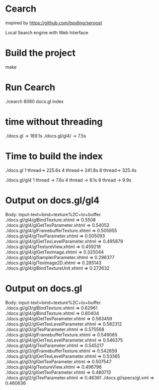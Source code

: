 # Cearch
inspired by https://github.com/tsoding/seroost

Local Search engine with Web Interface

# Build the project
make 

# Run Cearch
./cearch 8080 docs.gl index

# time without threading
./docs.gl -> 169.1s
./docs.gl/gl4/ -> 7.5s

# Time to build the index
./docs.gl 
    1 thread-> 225.6s
    4 thread-> 241.8s
    8 thread-> 325.4s

./docs.gl/gl4 
    1 thread -> 7.6s
    4 thread -> 8.1s
    8 thread -> 9.9s

# Output on docs.gl/gl4
Body: input-text=bind+texture%2C+to+buffer.
./docs.gl/gl4/glBindTexture.xhtml => 0.5508
./docs.gl/gl4/glGetTexParameter.xhtml => 0.54052
./docs.gl/gl4/glFramebufferTexture.xhtml => 0.505955
./docs.gl/gl4/glTexParameter.xhtml => 0.505093
./docs.gl/gl4/glGetTexLevelParameter.xhtml => 0.495879
./docs.gl/gl4/glTextureView.xhtml => 0.459218
./docs.gl/gl4/glGetTexImage.xhtml => 0.325044
./docs.gl/gl4/glSamplerParameter.xhtml => 0.296377
./docs.gl/gl4/glTexImage2D.xhtml => 0.285143
./docs.gl/gl4/glBindTextureUnit.xhtml => 0.272632

# Output on docs.gl
Body: input-text=bind+texture%2C+to+buffer.
./docs.gl/gl3/glBindTexture.xhtml => 0.62961
./docs.gl/gl4/glBindTexture.xhtml => 0.60404
./docs.gl/gl4/glGetTexParameter.xhtml => 0.583459
./docs.gl/gl2/glGetTexLevelParameter.xhtml => 0.582312
./docs.gl/gl3/glTexParameter.xhtml => 0.575568
./docs.gl/gl4/glFramebufferTexture.xhtml => 0.549065
./docs.gl/gl4/glGetTexLevelParameter.xhtml => 0.546375
./docs.gl/gl4/glTexParameter.xhtml => 0.545217
./docs.gl/gl3/glFramebufferTexture.xhtml => 0.542859
./docs.gl/gl3/glGetTexLevelParameter.xhtml => 0.53365
./docs.gl/gl3/glGetTexParameter.xhtml => 0.507547
./docs.gl/gl4/glTextureView.xhtml => 0.496796
./docs.gl/gl2/glGetTexParameter.xhtml => 0.480713
./docs.gl/gl2/glTexParameter.xhtml => 0.46361
./docs.gl/specs/gl.xml => 0.460636
